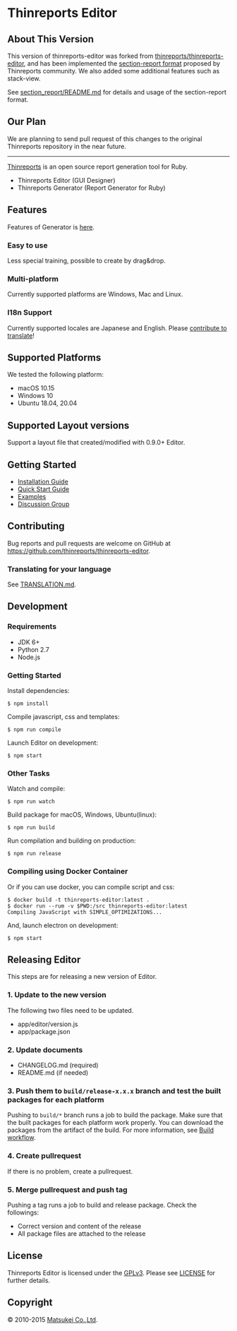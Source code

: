 # Thinreports Editor

## About This Version

This version of thinreports-editor was forked from [thinreports/thinreports-editor](https://github.com/thinreports/thinreports-editor), and has been implemented the [section-report format](https://github.com/thinreports/thinreports/issues/7) proposed by Thinreports community. We also added some additional features such as stack-view.

See [section_report/README.md](section_report/README.md) for details and usage of the section-report format.

## Our Plan

We are planning to send pull request of this changes to the original Thinreports repository in the near future.

---

[Thinreports](http://www.thinreports.org/) is an open source report generation tool for Ruby.

  * Thinreports Editor (GUI Designer)
  * Thinreports Generator (Report Generator for Ruby)

## Features

Features of Generator is [here](http://www.thinreports.org/features/generator/).

### Easy to use

Less special training, possible to create by drag&drop.

### Multi-platform

Currently supported platforms are Windows, Mac and Linux.

### I18n Support

Currently supported locales are Japanese and English.
Please [contribute to translate](https://github.com/thinreports/thinreports-editor/blob/master/TRANSLATION.md)!

## Supported Platforms

We tested the following platform:

 * macOS 10.15
 * Windows 10
 * Ubuntu 18.04, 20.04

## Supported Layout versions

Support a layout file that created/modified with 0.9.0+ Editor.

## Getting Started

  * [Installation Guide](http://www.thinreports.org/documentation/getting-started/installation.html)
  * [Quick Start Guide](http://www.thinreports.org/documentation/getting-started/quickstart.html)
  * [Examples](https://github.com/thinreports/thinreports-examples)
  * [Discussion Group](https://groups.google.com/forum/#!forum/thinreports)

## Contributing

Bug reports and pull requests are welcome on GitHub at https://github.com/thinreports/thinreports-editor.

### Translating for your language

See [TRANSLATION.md](https://github.com/thinreports/thinreports-editor/blob/master/TRANSLATION.md).

## Development

### Requirements

  * JDK 6+
  * Python 2.7
  * Node.js

### Getting Started

Install dependencies:
```
$ npm install
```

Compile javascript, css and templates:
```
$ npm run compile
```

Launch Editor on development:
```
$ npm start
```

### Other Tasks

Watch and compile:
```
$ npm run watch
```

Build package for macOS, Windows, Ubuntu(linux):
```
$ npm run build
```

Run compilation and building on production:
```
$ npm run release
```

### Compiling using Docker Container

Or if you can use docker, you can compile script and css:

```
$ docker build -t thinreports-editor:latest .
$ docker run --rum -v $PWD:/src thinreports-editor:latest
Compiling JavaScript with SIMPLE_OPTIMIZATIONS...
```

And, launch electron on development:

```
$ npm start
```

## Releasing Editor

This steps are for releasing a new version of Editor.

### 1. Update to the new version

The following two files need to be updated.

- app/editor/version.js
- app/package.json

### 2. Update documents

- CHANGELOG.md (required)
- README.md (if needed)

### 3. Push them to `build/release-x.x.x` branch and test the built packages for each platform

Pushing to `build/*` branch runs a job to build the package. Make sure that the built packages for each platform work properly. You can download the packages from the artifact of the build. For more information, see [Build workflow](.github/workflows/build.yml).

### 4. Create pullrequest

If there is no problem, create a pullrequest.

### 5. Merge pullrequest and push tag

Pushing a tag runs a job to build and release package. Check the followings:

- Correct version and content of the release
- All package files are attached to the release

## License

Thinreports Editor is licensed under the [GPLv3](https://github.com/thinreports/thinreports-editor/blob/master/GPLv3).
Please see [LICENSE](https://github.com/thinreports/thinreports-editor/blob/master/LICENSE) for further details.

## Copyright

&copy; 2010-2015 [Matsukei Co.,Ltd](http://www.matsukei.co.jp).
